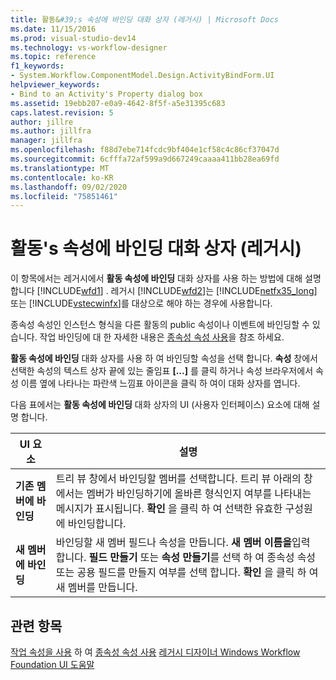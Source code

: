 ```yaml
---
title: 활동&#39;s 속성에 바인딩 대화 상자 (레거시) | Microsoft Docs
ms.date: 11/15/2016
ms.prod: visual-studio-dev14
ms.technology: vs-workflow-designer
ms.topic: reference
f1_keywords:
- System.Workflow.ComponentModel.Design.ActivityBindForm.UI
helpviewer_keywords:
- Bind to an Activity's Property dialog box
ms.assetid: 19ebb207-e0a9-4642-8f5f-a5e31395c683
caps.latest.revision: 5
author: jillre
ms.author: jillfra
manager: jillfra
ms.openlocfilehash: f88d7ebe714fcdc9bf404e1cf58c4c86cf37047d
ms.sourcegitcommit: 6cfffa72af599a9d667249caaaa411bb28ea69fd
ms.translationtype: MT
ms.contentlocale: ko-KR
ms.lasthandoff: 09/02/2020
ms.locfileid: "75851461"
---
```

# <a name="bind-to-an-activity39s-property-dialog-box-legacy"></a>활동&#39;s 속성에 바인딩 대화 상자 (레거시)
이 항목에서는 레거시에서 **활동 속성에 바인딩** 대화 상자를 사용 하는 방법에 대해 설명 합니다 [!INCLUDE[wfd1](../includes/wfd1-md.md)] . 레거시 [!INCLUDE[wfd2](../includes/wfd2-md.md)]는 [!INCLUDE[netfx35_long](../includes/netfx35-long-md.md)] 또는 [!INCLUDE[vstecwinfx](../includes/vstecwinfx-md.md)]를 대상으로 해야 하는 경우에 사용합니다.

 종속성 속성인 인스턴스 형식을 다른 활동의 public 속성이나 이벤트에 바인딩할 수 있습니다. 작업 바인딩에 대 한 자세한 내용은 [종속성 속성 사용](https://msdn2.microsoft.com/library/bb675255.aspx)을 참조 하세요.

 **활동 속성에 바인딩** 대화 상자를 사용 하 여 바인딩할 속성을 선택 합니다. **속성** 창에서 선택한 속성의 텍스트 상자 끝에 있는 줄임표 **[...]** 를 클릭 하거나 속성 브라우저에서 속성 이름 옆에 나타나는 파란색 느낌표 아이콘을 클릭 하 여이 대화 상자를 엽니다.

 다음 표에서는 **활동 속성에 바인딩** 대화 상자의 UI (사용자 인터페이스) 요소에 대해 설명 합니다.

|UI 요소|설명|
|----------------|-----------------|
|**기존 멤버에 바인딩**|트리 뷰 창에서 바인딩할 멤버를 선택합니다. 트리 뷰 아래의 창에서는 멤버가 바인딩하기에 올바른 형식인지 여부를 나타내는 메시지가 표시됩니다. **확인** 을 클릭 하 여 선택한 유효한 구성원에 바인딩합니다.|
|**새 멤버에 바인딩**|바인딩할 새 멤버 필드나 속성을 만듭니다. **새 멤버 이름을**입력 합니다. **필드 만들기** 또는 **속성 만들기**를 선택 하 여 종속성 속성 또는 공용 필드를 만들지 여부를 선택 합니다. **확인** 을 클릭 하 여 새 멤버를 만듭니다.|

## <a name="see-also"></a>관련 항목
 [작업 속성을 사용](https://msdn2.microsoft.com/library/bb628510.aspx) 하 여 [종속성 속성 사용](https://msdn2.microsoft.com/library/bb675255.aspx) [레거시 디자이너 Windows Workflow Foundation UI 도움말](../workflow-designer/legacy-designer-for-windows-workflow-foundation-ui-help.md)
